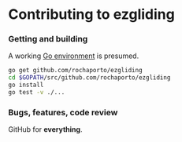 # Contributing to ezgliding

### Getting and building

A working [Go environment](http://golang.org/doc/code.html) is presumed.
```bash
go get github.com/rochaporto/ezgliding
cd $GOPATH/src/github.com/rochaporto/ezgliding
go install
go test -v ./...
```

### Bugs, features, code review

GitHub for **everything**.


